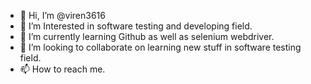 - 👋 Hi, I’m @viren3616
- 👀 I’m Interested in software testing and developing field.
- 🌱 I’m currently learning Github as well as selenium webdriver.
- 💞️ I’m looking to collaborate on learning new stuff in software testing field.
- 📫 How to reach me.

<!---
viren3616/viren3616 is a ✨ special ✨ repository because its `README.md` (this file) appears on your GitHub profile.
You can click the Preview link to take a look at your changes.
--->
